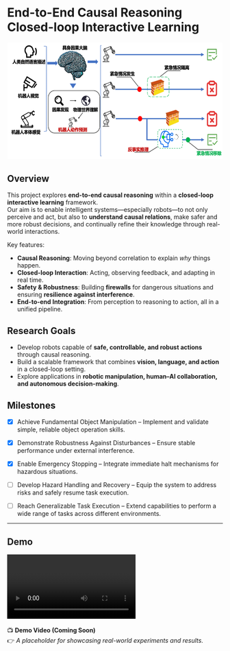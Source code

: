 # End-to-End Causal Reasoning Closed-loop Interactive Learning

![causal-robot-pipeline](./assets/causal-robot.png)

## Overview
This project explores **end-to-end causal reasoning** within a **closed-loop interactive learning** framework.  
Our aim is to enable intelligent systems—especially robots—to not only perceive and act, but also to **understand causal relations**, make safer and more robust decisions, and continually refine their knowledge through real-world interactions.

Key features:
- **Causal Reasoning**: Moving beyond correlation to explain *why* things happen.  
- **Closed-loop Interaction**: Acting, observing feedback, and adapting in real time.  
- **Safety & Robustness**: Building **firewalls** for dangerous situations and ensuring **resilience against interference**.  
- **End-to-end Integration**: From perception to reasoning to action, all in a unified pipeline.  

## Research Goals
- Develop robots capable of **safe, controllable, and robust actions** through causal reasoning.  
- Build a scalable framework that combines **vision, language, and action** in a closed-loop setting.  
- Explore applications in **robotic manipulation, human–AI collaboration, and autonomous decision-making**.  


## Milestones

- [X] Achieve Fundamental Object Manipulation – Implement and validate simple, reliable object operation skills.
- [X] Demonstrate Robustness Against Disturbances – Ensure stable performance under external interference.
- [X] Enable Emergency Stopping – Integrate immediate halt mechanisms for hazardous situations.
- [ ] Develop Hazard Handling and Recovery – Equip the system to address risks and safely resume task execution.
- [ ] Reach Generalizable Task Execution – Extend capabilities to perform a wide range of tasks across different environments.




---

## Demo
![demo1](assets/demo1.mp4)

📺 **Demo Video (Coming Soon)**  
👉 *A placeholder for showcasing real-world experiments and results.*  




<!-- ## Project Structure -->
<!-- - `src/` – Core source code for causal reasoning modules  
- `data/` – Sample datasets and preprocessing scripts  
- `docs/` – Technical documentation and research notes  
- `scripts/` – Training, evaluation, and visualization tools   -->



<!-- ## Citation
If you find this project useful for your research, please cite:  
```bibtex
@article{end2end_causal_learning,
  title={End-to-End Causal Reasoning Closed-loop Interactive Learning},
  author={Your Team},
  journal={Research Project},
  year={2025}
} -->